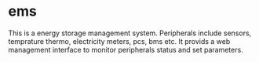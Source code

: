 # ems
This is a energy storage management system. Peripherals include sensors, temprature thermo, electricity meters, pcs, bms etc.
It provids a web management interface to monitor peripherals status and set parameters.
